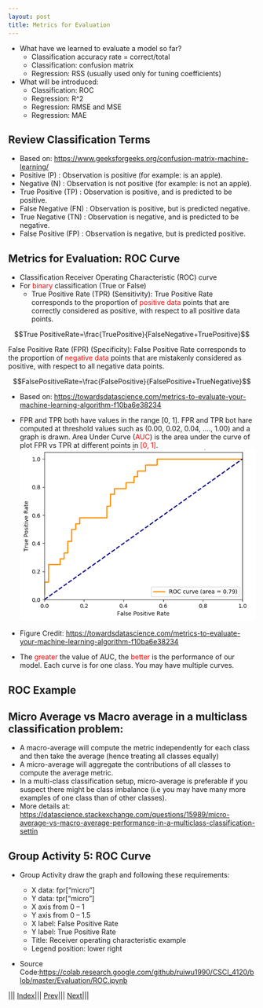 ```yaml
---
layout: post
title: Metrics for Evaluation
---
```


- What have we learned to evaluate a model so far?
  * Classification accuracy rate = correct/total
  * Classification: confusion matrix
  * Regression: RSS (usually used only for tuning coefficients)
- What will be introduced:
  * Classification: ROC
  * Regression: R^2
  * Regression: RMSE and MSE
  * Regression: MAE

## Review Classification Terms
- Based on: <https://www.geeksforgeeks.org/confusion-matrix-machine-learning/>
- Positive (P) : Observation is positive (for example: is an apple).
- Negative (N) : Observation is not positive (for example: is not an apple).
- True Positive (TP) : Observation is positive, and is predicted to be positive.
- False Negative (FN) : Observation is positive, but is predicted negative.
- True Negative (TN) : Observation is negative, and is predicted to be negative.
- False Positive (FP) : Observation is negative, but is predicted positive.

## Metrics for Evaluation: ROC Curve
- Classification Receiver Operating Characteristic (ROC) curve
- For <font color=red>binary</font> classification (True or False)
  * True Positive Rate (TPR) (Sensitivity): True Positive Rate corresponds to the proportion of <font color=red>positive data</font> points that are correctly considered as positive, with respect to all positive data points.

$$True PositiveRate=\frac{TruePositive}{FalseNegative+TruePositive}$$

False Positive Rate (FPR) (Specificity): False Positive Rate corresponds to the proportion of <font color=red>negative data</font> points that are mistakenly considered as positive, with respect to all negative data points.

$$FalsePositiveRate=\frac{FalsePositive}{FalsePositive+TrueNegative}$$

- Based on: <https://towardsdatascience.com/metrics-to-evaluate-your-machine-learning-algorithm-f10ba6e38234>

- FPR and TPR both have values in the range [0, 1]. FPR and TPR bot hare computed at threshold values such as (0.00, 0.02, 0.04, …., 1.00) and a graph is drawn. Area Under Curve (<font color=red>AUC</font>) is the area under the curve of plot FPR vs TPR at different points in <font color=red>[0, 1]</font>.
![](ROC.png)

- Figure Credit: <https://towardsdatascience.com/metrics-to-evaluate-your-machine-learning-algorithm-f10ba6e38234>

- The <font color=red>greater</font> the value of AUC, the <font color=red>better</font> is the performance of our model.
Each curve is for one class. You may have multiple curves.

## ROC Example
## Micro Average vs Macro average in a multiclass classification problem:
- A macro-average will compute the metric independently for each class and then take the average (hence treating all classes equally) 
- A micro-average will aggregate the contributions of all classes to compute the average metric.
- In a multi-class classification setup, micro-average is preferable if you suspect there might be class imbalance (i.e you may have many more examples of one class than of other classes).
- More details at: <https://datascience.stackexchange.com/questions/15989/micro-average-vs-macro-average-performance-in-a-multiclass-classification-settin>

## Group Activity 5: ROC Curve
- Group Activity draw the graph and following these requirements:
  * X data: fpr[“micro”]
  * Y data: tpr[“micro”]
  * X axis from 0 – 1
  * Y axis from 0 – 1.5
  * X label: False Positive Rate
  * Y label: True Positive Rate
  * Title: Receiver operating characteristic example
  * Legend position: lower right
  
- Source Code:<https://colab.research.google.com/github/ruiwu1990/CSCI_4120/blob/master/Evaluation/ROC.ipynb>

||| [Index](../../)||| [Prev](../lin-reg4/)||| [Next](../metrics-for-evaluation-2/)|||
